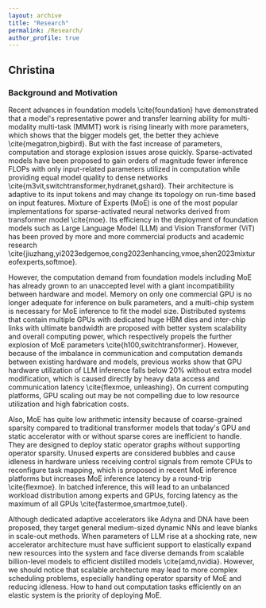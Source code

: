 ```yaml
---
layout: archive
title: "Research"
permalink: /Research/
author_profile: true
---
```


## Christina

### Background and Motivation

Recent advances in foundation models \cite{foundation} have demonstrated that a model's representative power and transfer learning ability for multi-modality multi-task (MMMT) work is rising linearly with more parameters, which shows that the bigger models get, the better they achieve \cite{megatron,bigbird}. But with the fast increase of parameters, computation and storage explosion issues arose quickly. Sparse-activated models have been proposed to gain orders of magnitude fewer inference FLOPs with only input-related parameters utilized in computation while providing equal model quality to dense networks \cite{m3vit,switchtransformer,hydranet,gshard}. Their architecture is adaptive to its input tokens and may change its topology on run-time based on input features. Mixture of Experts (MoE) is one of the most popular implementations for sparse-activated neural networks derived from transformer model \cite{moe}. Its efficiency in the deployment of foundation models such as Large Language Model (LLM) and Vision Transformer (ViT) has been proved by more and more commercial products and academic research \cite{jiuzhang,yi2023edgemoe,cong2023enhancing,vmoe,shen2023mixtureofexperts,softmoe}.

However, the computation demand from foundation models including MoE has already grown to an unaccepted level with a giant incompatibility between hardware and model. Memory on only one commercial GPU is no longer adequate for inference on bulk parameters, and a multi-chip system is necessary for MoE inference to fit the model size. Distributed systems that contain multiple GPUs with dedicated huge HBM dies and inter-chip links with ultimate bandwidth are proposed with better system scalability and overall computing power, which respectively propels the further explosion of MoE parameters \cite{h100,switchtransformer}. However, because of the imbalance in communication and computation demands between existing hardware and models, previous works show that GPU hardware utilization of LLM inference falls below 20\% without extra model modification, which is caused directly by heavy data access and communication latency \cite{flexmoe, unleashing}. On current computing platforms, GPU scaling out may be not compelling due to low resource utilization and high fabrication costs. 

Also, MoE has quite low arithmetic intensity because of coarse-grained sparsity compared to traditional transformer models that today's GPU and static accelerator with or without sparse cores are inefficient to handle. They are designed to deploy static operator graphs without supporting operator sparsity. Unused experts are considered bubbles and cause idleness in hardware unless receiving control signals from remote CPUs to reconfigure task mapping, which is proposed in recent MoE inference platforms but increases MoE inference latency by a round-trip \cite{flexmoe}. In batched inference, this will lead to an unbalanced workload distribution among experts and GPUs, forcing latency as the maximum of all GPUs \cite{fastermoe,smartmoe,tutel}. 

Although dedicated adaptive accelerators like Adyna and DNA have been proposed, they target general medium-sized dynamic NNs and leave blanks in scale-out methods. When parameters of LLM rise at a shocking rate, new accelerator architecture must have sufficient support to elastically expand new resources into the system and face diverse demands from scalable billion-level models to efficient distilled models \cite{amd,nvidia}. However, we should notice that scalable architecture may lead to more complex scheduling problems, especially handling operator sparsity of MoE and reducing idleness. How to hand out computation tasks efficiently on an elastic system is the priority of deploying MoE.

